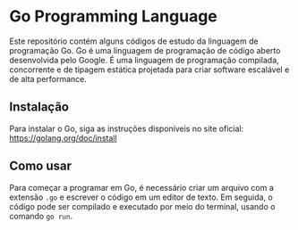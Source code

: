 # Go Programming Language

Este repositório contém alguns códigos de estudo da linguagem de programação Go. Go é uma linguagem de programação de código aberto desenvolvida pelo Google. É uma linguagem de programação compilada, concorrente e de tipagem estática projetada para criar software escalável e de alta performance.

## Instalação

Para instalar o Go, siga as instruções disponíveis no site oficial: https://golang.org/doc/install

## Como usar

Para começar a programar em Go, é necessário criar um arquivo com a extensão `.go` e escrever o código em um editor de texto. Em seguida, o código pode ser compilado e executado por meio do terminal, usando o comando `go run`.
